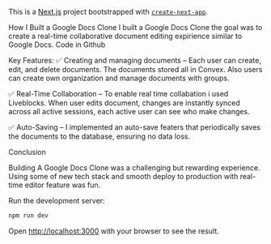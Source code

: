 This is a [Next.js](https://nextjs.org) project bootstrapped with [`create-next-app`](https://nextjs.org/docs/app/api-reference/cli/create-next-app).

How I Built a Google Docs Clone
I built a Google Docs Clone the goal was to create a real-time collaborative document editing expirience similar to Google Docs. Code in Github

Key Features:
✅ Creating and managing documents – Each user can create, edit, and delete documents. The documents stored all in Convex. Also users can create own organization and manage documents with groups.

✅ Real-Time Collaboration – To enable real time collabation i used Liveblocks. When user edits document, changes are instantly synced across all active sessions, each active user can see who make changes.


✅ Auto-Saving – I implemented an auto-save featers that periodically saves the documents to the database, ensuring no data loss.

Conclusion

Building A Google Docs Clone was a challenging but rewarding experience. Using some of new tech stack and smooth deploy to production with real-time editor feature was fun.

Run the development server:

```bash
npm run dev

```

Open [http://localhost:3000](http://localhost:3000) with your browser to see the result.


